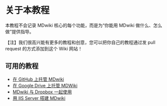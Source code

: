 关于本教程
=====

本教程不会记录 MDwiki 核心的每个功能，而是为“你能用 MDwiki 做什么、怎么做”提供指导。

【注】我们很高兴能有更多的教程和创意，您可以把你自己的教程通过发 pull request 的方式添加到这个 Wiki 网站！


可用的教程
-----

  * [在 GitHub 上托管 MDwiki](tutorials/github.md)
  * [在 Google Drive 上托管 MDWiki](tutorials/drive.md)
  * [MDwiki 与 Dropbox 一起使用](tutorials/dropbox.md)
  * [用 IIS Server 搭建 MDwiki](tutorials/iis/iis.md)